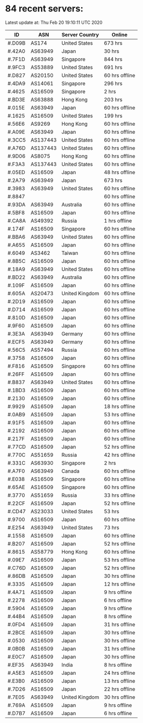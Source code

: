 # 84 recent servers:

Latest update at: Thu Feb 20 19:10:11 UTC 2020

| ID | ASN | Server Country | Online |
| -- | --- | -------------- | ------ |
| #.D09B | AS174 | United States | 673 hrs |
| #.42A0 | AS63949 | Japan | 30 hrs |
| #.7F1D | AS63949 | Singapore | 844 hrs |
| #.9FC3 | AS53889 | United States | 691 hrs |
| #.D827 | AS20150 | United States | 60 hrs offline |
| #.4DA9 | AS14061 | Singapore | 296 hrs |
| #.4625 | AS16509 | Singapore | 2 hrs |
| #.BD3E | AS63888 | Hong Kong | 203 hrs |
| #.015E | AS63949 | Japan | 60 hrs offline |
| #.1625 | AS16509 | United States | 199 hrs |
| #.56E6 | AS9269 | Hong Kong | 60 hrs offline |
| #.A09E | AS63949 | Japan | 60 hrs offline |
| #.3CC5 | AS137443 | United States | 60 hrs offline |
| #.A76D | AS137443 | United States | 60 hrs offline |
| #.9D06 | AS8075 | Hong Kong | 60 hrs offline |
| #.F3A3 | AS137443 | United States | 60 hrs offline |
| #.05ED | AS16509 | Japan | 48 hrs offline |
| #.2A79 | AS63949 | Japan | 673 hrs |
| #.3983 | AS63949 | United States | 60 hrs offline |
| #.8847 |  |  | 60 hrs offline |
| #.93DA | AS63949 | Australia | 60 hrs offline |
| #.5BF8 | AS16509 | Japan | 60 hrs offline |
| #.CA8A | AS49392 | Russia | 1 hrs offline |
| #.174F | AS16509 | Singapore | 60 hrs offline |
| #.BBA6 | AS63949 | United States | 60 hrs offline |
| #.A655 | AS16509 | Japan | 60 hrs offline |
| #.6049 | AS3462 | Taiwan | 60 hrs offline |
| #.8B5C | AS16509 | Japan | 60 hrs offline |
| #.18A9 | AS63949 | United States | 60 hrs offline |
| #.BD22 | AS63949 | Australia | 60 hrs offline |
| #.109F | AS16509 | Japan | 60 hrs offline |
| #.605A | AS20473 | United Kingdom | 60 hrs offline |
| #.2D19 | AS16509 | Japan | 60 hrs offline |
| #.D714 | AS16509 | Japan | 60 hrs offline |
| #.810D | AS16509 | Japan | 60 hrs offline |
| #.9F60 | AS16509 | Japan | 60 hrs offline |
| #.3E3A | AS63949 | Germany | 60 hrs offline |
| #.ECF5 | AS63949 | Germany | 60 hrs offline |
| #.56C5 | AS57494 | Russia | 60 hrs offline |
| #.3758 | AS16509 | Japan | 60 hrs offline |
| #.F816 | AS16509 | Singapore | 60 hrs offline |
| #.26FF | AS16509 | Japan | 60 hrs offline |
| #.B837 | AS63949 | United States | 60 hrs offline |
| #.1BD3 | AS16509 | Japan | 60 hrs offline |
| #.2130 | AS16509 | Japan | 60 hrs offline |
| #.9929 | AS16509 | Japan | 18 hrs offline |
| #.0AB9 | AS16509 | Japan | 53 hrs offline |
| #.91F5 | AS16509 | Japan | 60 hrs offline |
| #.2192 | AS16509 | Japan | 60 hrs offline |
| #.217F | AS16509 | Japan | 60 hrs offline |
| #.77CD | AS16509 | Japan | 52 hrs offline |
| #.770C | AS51659 | Russia | 42 hrs offline |
| #.331C | AS63930 | Singapore | 2 hrs |
| #.A7F0 | AS63949 | Canada | 60 hrs offline |
| #.E038 | AS16509 | Singapore | 60 hrs offline |
| #.65AE | AS16509 | Singapore | 60 hrs offline |
| #.3770 | AS51659 | Russia | 33 hrs offline |
| #.22CF | AS16509 | Japan | 52 hrs offline |
| #.CD47 | AS23033 | United States | 53 hrs |
| #.9700 | AS16509 | Japan | 60 hrs offline |
| #.E254 | AS63949 | United States | 73 hrs |
| #.1558 | AS16509 | Japan | 60 hrs offline |
| #.B207 | AS16509 | Japan | 52 hrs offline |
| #.8615 | AS58779 | Hong Kong | 60 hrs offline |
| #.09E7 | AS16509 | Japan | 53 hrs offline |
| #.C76D | AS16509 | Japan | 52 hrs offline |
| #.86DB | AS16509 | Japan | 30 hrs offline |
| #.3335 | AS16509 | Japan | 12 hrs offline |
| #.4A71 | AS16509 | Japan | 9 hrs offline |
| #.2278 | AS16509 | Japan | 6 hrs offline |
| #.5904 | AS16509 | Japan | 9 hrs offline |
| #.44B4 | AS16509 | Japan | 8 hrs offline |
| #.0FD4 | AS16509 | Japan | 31 hrs offline |
| #.2BCE | AS16509 | Japan | 30 hrs offline |
| #.0530 | AS16509 | Japan | 30 hrs offline |
| #.0B0B | AS16509 | Japan | 31 hrs offline |
| #.E0C7 | AS16509 | Japan | 30 hrs offline |
| #.EF35 | AS63949 | India | 8 hrs offline |
| #.A5E3 | AS16509 | Japan | 24 hrs offline |
| #.E3B0 | AS16509 | Japan | 13 hrs offline |
| #.7D26 | AS16509 | Japan | 22 hrs offline |
| #.7E05 | AS63949 | United Kingdom | 30 hrs offline |
| #.769A | AS16509 | Japan | 9 hrs offline |
| #.D7B7 | AS16509 | Japan | 6 hrs offline |

